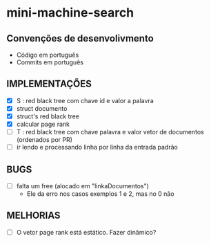 # mini-machine-search

## Convenções de desenvolivmento
- Código em português
- Commits em português

## IMPLEMENTAÇÕES
- [x] S : red black tree com chave id e valor a palavra
- [x] struct documento
- [x] struct's red black tree
- [x] calcular page rank
- [ ] T : red black tree com chave palavra e valor vetor de documentos (ordenados por PR)
- [ ] ir lendo e processando linha por linha da entrada padrão

## BUGS
- [ ] falta um free (alocado em "linkaDocumentos")
  - Ele da erro nos casos exemplos 1 e 2, mas no 0 não

## MELHORIAS
- [ ] O vetor page rank está estático. Fazer dinâmico?